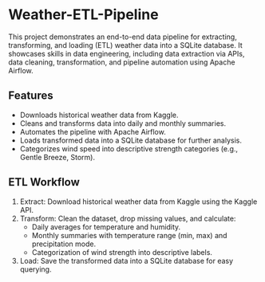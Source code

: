 # Weather-ETL-Pipeline
This project demonstrates an end-to-end data pipeline for extracting, transforming, and loading (ETL) weather data into a SQLite database. It showcases skills in data engineering, including data extraction via APIs, data cleaning, transformation, and pipeline automation using Apache Airflow.

## Features
* Downloads historical weather data from Kaggle.
* Cleans and transforms data into daily and monthly summaries.
* Automates the pipeline with Apache Airflow.
* Loads transformed data into a SQLite database for further analysis.
* Categorizes wind speed into descriptive strength categories (e.g., Gentle Breeze, Storm).

## ETL Workflow
1. Extract: Download historical weather data from Kaggle using the Kaggle API.
2. Transform: Clean the dataset, drop missing values, and calculate:
   * Daily averages for temperature and humidity.
   * Monthly summaries with temperature range (min, max) and precipitation mode.
   * Categorization of wind strength into descriptive labels.
3. Load: Save the transformed data into a SQLite database for easy querying.


